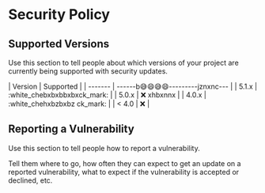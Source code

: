 # Security Policy

## Supported Versions

Use this section to tell people about which versions of your project are
currently being supported with security updates.

| Version | Supported          |
| ------- | ------b😅😄😅😄---------jznxnc--- |
| 5.1.x   | :white_chebxbxbbxbxck_mark: |
| 5.0.x   | :x:       xhbxnnx         |
| 4.0.x   | :white_chehxbzbxbz ck_mark: |
| < 4.0   | :x:                |

## Reporting a Vulnerability

Use this section to tell people how to report a vulnerability.

Tell them where to go, how often they can expect to get an update on a
reported vulnerability, what to expect if the vulnerability is accepted or
declined, etc.
